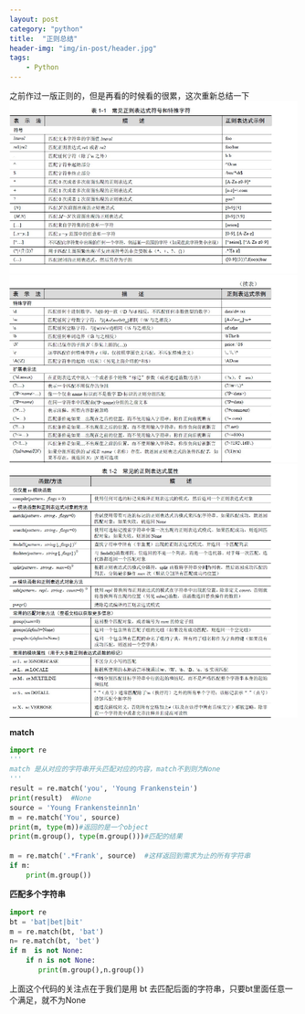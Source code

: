 ```yaml
---
layout: post
category: "python"
title:  "正则总结"
header-img: "img/in-post/header.jpg"
tags:
    - Python
---
```


之前作过一版正则的，但是再看的时候看的很累，这次重新总结一下
![img](/img/in-post/re/1.jpg)
![img](/img/in-post/re/2.jpg)
![img](/img/in-post/re/3.jpg)

**match**
```python
import re
'''
match 是从对应的字符串开头匹配对应的内容，match不到则为None
'''
result = re.match('you', 'Young Frankenstein')
print(result)  #None
source = 'Young Frankensteinn1n'
m = re.match('You', source)
print(m, type(m))#返回的是一个object
print(m.group(), type(m.group()))#匹配的结果

m = re.match('.*Frank', source)  #这样返回到需求为止的所有字符串
if m:
    print(m.group())
```
**匹配多个字符串**
```python
import re
bt = 'bat|bet|bit'
m = re.match(bt, 'bat')
n= re.match(bt, 'bet')
if m  is not None:
    if n is not None:
       print(m.group(),n.group())
```
上面这个代码的关注点在于我们是用 bt 去匹配后面的字符串，只要bt里面任意一个满足，就不为None
